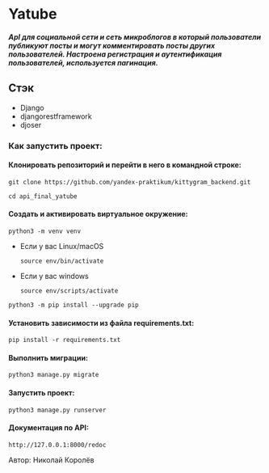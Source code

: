 # Yatube
##### ApI для социальной сети и сеть микроблогов в который пользователи публикуют посты и могут комментировать посты других пользователей. Настроена регистрация и аутентификация пользователей, используется пагинация.

## Стэк 
- Django
- djangorestframework
- djoser


### Как запустить проект:

#### Клонировать репозиторий и перейти в него в командной строке:

```
git clone https://github.com/yandex-praktikum/kittygram_backend.git
```

```
cd api_final_yatube
```

#### Cоздать и активировать виртуальное окружение:

```
python3 -m venv venv
```

* Если у вас Linux/macOS

    ```
    source env/bin/activate
    ```

* Если у вас windows

    ```
    source env/scripts/activate
    ```

```
python3 -m pip install --upgrade pip
```

#### Установить зависимости из файла requirements.txt:

```
pip install -r requirements.txt
```

#### Выполнить миграции:

```
python3 manage.py migrate
```

#### Запустить проект:

```
python3 manage.py runserver
```
#### Документация по API:

```
http://127.0.0.1:8000/redoc
```

Автор: Николай Королёв
